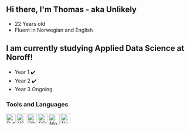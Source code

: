 ## Hi there, I'm Thomas - aka Unlikely
- 22 Years old
- Fluent in Norwegian and English

## I am currently studying Applied Data Science at Noroff!
- Year 1 ✔️
- Year 2 ✔️
- Year 3 Ongoing

[comment]: <> (## My Socials:)
[comment]: <> ([<img align="left" alt="Thomas Hennø | LinkedIn" width="26px" src="https://cdn.jsdelivr.net/npm/simple-icons@v3/icons/linkedin.svg" />][linkedin])
[comment]: <> (<br />)
[comment]: <> ()
[comment]: <> (<img src="https://cdn.icon-icons.com/icons2/2389/PNG/512/discord_logo_icon_145337.png" alt="Discord" width="26px"> Unlikely#8804)

### Tools and Languages
[<img align="left" alt="Python" width="26px" src="https://cdn.freebiesupply.com/logos/large/2x/python-5-logo-png-transparent.png"/>][python]
[<img align="left" alt="VSCode" width="26px" src="https://user-images.githubusercontent.com/674621/71187801-14e60a80-2280-11ea-94c9-e56576f76baf.png"/>][vscode]
[<img align="left" alt="GitHub" width="26px" src="https://pngimg.com/uploads/github/github_PNG40.png"/>][github] 
[<img align="left" alt="SQLite" width="26px" src="https://i.imgur.com/WmavSbF.png"/>][sqlite]
[<img align="left" alt="MongoDB" width="30px" src="https://i.imgur.com/0q063rd.png"/>][mongodb]
[<img align="left" alt="Neo4j" width="26px" src="https://dist.neo4j.com/wp-content/uploads/neo4j_logo_globe1.png"/>][neo4j]


[python]: https://www.python.org
[vscode]: https://code.visualstudio.com
[github]: https://github.com/ImUnlikely
[sqlite]: https://www.sqlite.org/index.html
[mongodb]: https://www.mongodb.com
[neo4j]: https://neo4j.com
[linkedin]: www.linkedin.com/in/thomas-hennø-43ab79183
